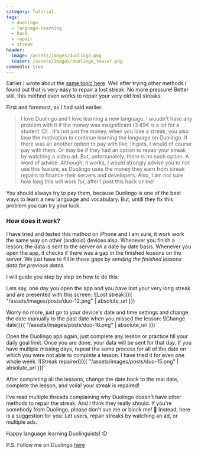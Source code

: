 ```yaml
---
category: Tutorial
tags: 
  - duolingo
  - language-learning
  - hack
  - repair
  - streak
header:
  image: /assets/images/duolingo.png
  teaser: /assets/images/duolingo_teaser.png  
comments: true
---
```


Earlier I wrote about the [same topic here](https://arshadmehmood.com/hacks/duolingo-lost-streak-repair-hack/). Well after trying other methods I found out that is very easy to repair a lost streak. No more pressure! Better still, this method even works to repair your very old lost streaks.

First and foremost, as I had said earlier: 
> I love Duolingo and I love learning a new language. I woudn't have any problem with it if the money was insignificant (3.49€ is a lot for a student :D) . It's not just the money, when you lose a streak, you also lose the motivation to continue learning the language on Duolingo. If there was an another option to pay with like, lingots, I would of course pay with them. Or may be if they had an option to repair your streak by watching a video ad. But, unfortunately, there is no such option.
> A word of advice: Although, it works, I would strongly advise you to not use this feature, as Duolingo uses the money they earn from streak repairs to finance their servers and developers. Also, I am not sure how long this will work for, after I post this hack online!

You should always try to pay them, because Duolingo is one of the best ways to learn a new language and vocabulary. But, untill they fix this problem you can try your luck.

### How does it work?
I have tried and tested this method on iPhone and I am sure, it work work the same way on other (android) devices also. Whenever you finish a lesson, the data is sent to the server on a date by date basis. Whenever you open the app, it checks if there was a gap in the finished lessons on the server. We just have to fill in those gaps by *sending the finished lessons data for previous dates.*

I will guide you step by step on how to do this:

Lets say, one day you open the app and you have lost your very long streak and are presented with this screen:
![Lost streak]({{ "/assets/images/posts/duo-12.png" | absolute_url }})

Worry no more, just go to your device's date and time settings and change the date manually to the past date when you missed the lesson:
![Change date]({{ "/assets/images/posts/duo-16.png" | absolute_url }})

Open the Duolingo app again, just complete any lesson or practice till your daily goal limit. Once you are done, your data will be sent for that day. If you have multiple missing days, repeat the same process for all of the date on which you were not able to complete a lesson. I have tried it for even one whole week.
![Streak repaired]({{ "/assets/images/posts/duo-15.png" | absolute_url }})

After completing all the lessons, change the date back to the real date, complete the lesson, and voila! your streak is repaired!

I've read multiple threads complaining why Duolingo doesn't have other methods to repair the streak. And I think they really should. 
If you're somebody from Duolingo, please don't sue me or block me! :grimacing:
Instead, here is a suggestion for you: Let users, repair streaks by watching an ad, or multiple ads.

Happy language learning Duolinguists! :D

P.S. Follow me on Duolingo [here](https://www.duolingo.com/ArshadMehm1)

